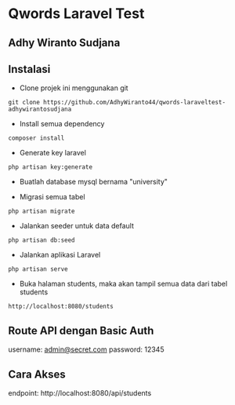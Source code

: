 # Qwords Laravel Test
## Adhy Wiranto Sudjana

## Instalasi
- Clone projek ini menggunakan git
```
git clone https://github.com/AdhyWiranto44/qwords-laraveltest-adhywirantosudjana
```

- Install semua dependency
```
composer install
```

- Generate key laravel
```
php artisan key:generate
```

- Buatlah database mysql bernama "university"

- Migrasi semua tabel
```
php artisan migrate
```

- Jalankan seeder untuk data default
```
php artisan db:seed
```

- Jalankan aplikasi Laravel
```
php artisan serve
```

- Buka halaman students, maka akan tampil semua data dari tabel students
```
http://localhost:8080/students
```

## Route API dengan Basic Auth
username: admin@secret.com
password: 12345

## Cara Akses
endpoint: http://localhost:8080/api/students